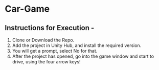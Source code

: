 # Car-Game
## Instructions for Execution - 
1. Clone or Download the Repo.
2. Add the project in Unity Hub, and install the required version.
3. You will get a prompt, select No for that.
4. After the project has opened, go into the game window and start to drive, using the four arrow keys!
